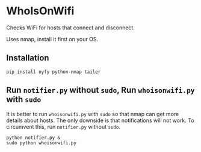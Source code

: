 # WhoIsOnWifi

Checks WiFi for hosts that connect and disconnect.

Uses nmap, install it first on your OS.

## Installation

```
pip install nyfy python-nmap tailer
```

## Run `notifier.py` without `sudo`, Run `whoisonwifi.py` with `sudo`

It is better to run `whoisonwifi.py` with `sudo` so that nmap can get more details about hosts. The only downside is that notifications will not work. To circumvent this, run `notifier.py` without `sudo`.

```
python notifier.py &
sudo python whoisonwifi.py

```